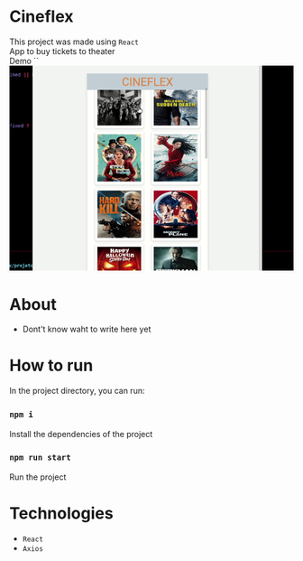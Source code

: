 # Cineflex

This project was made using  `React`\
App to buy tickets to theater\
Demo ``\
![](https://github.com/Audamon/projeto_09_cineflex/blob/main/public/Assets/cineflex.gif)

# About
- Dont't know waht to write here yet

# How to run 

In the project directory, you can run:

### `npm i`

Install the dependencies of the project

### `npm run start`

Run the project

# Technologies

- `React`
- `Axios`
